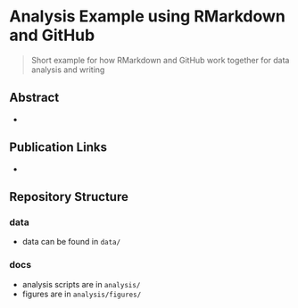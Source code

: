 # Analysis Example using RMarkdown and GitHub
> Short example for how RMarkdown and GitHub work together for data analysis and writing

## Abstract
-

## Publication Links
- 
## Repository Structure
### data
- data can be found in `data/`

### docs
- analysis scripts are in `analysis/`
- figures are in `analysis/figures/`




